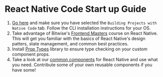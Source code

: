 # React Native Code Start up Guide

1. [Go here](https://facebook.github.io/react-native/docs/getting-started.html) and make sure you have selected the `Building Projects with Native Code` tab. Follow the CLI installation instructions for your OS.
2. Take advantage of Bitwise's [Frontend Masters](https://frontendmasters.com/courses/react-native/) course on React Native. This will get you familiar with the basics of React Native's design patters, state management, and common best practices.
3. Install [Prop Types](https://github.com/facebook/prop-types) library to ensure type checking on your custom component props.
4. Take a look at our [common components](../common-components/README.md) for React Native and use what you need. Contribute some of your own reusable components if you have some!